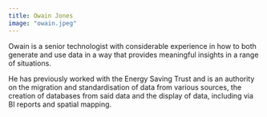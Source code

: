 ```yaml
---
title: Owain Jones
image: "owain.jpeg"
---
```

Owain is a senior technologist with considerable experience in how to both generate and use data in a way that provides meaningful insights in a range of situations.

He has previously worked with the Energy Saving Trust and is an authority on the migration and standardisation of data from various sources, the creation of databases from said data and the display of data, including via BI reports and spatial mapping.
